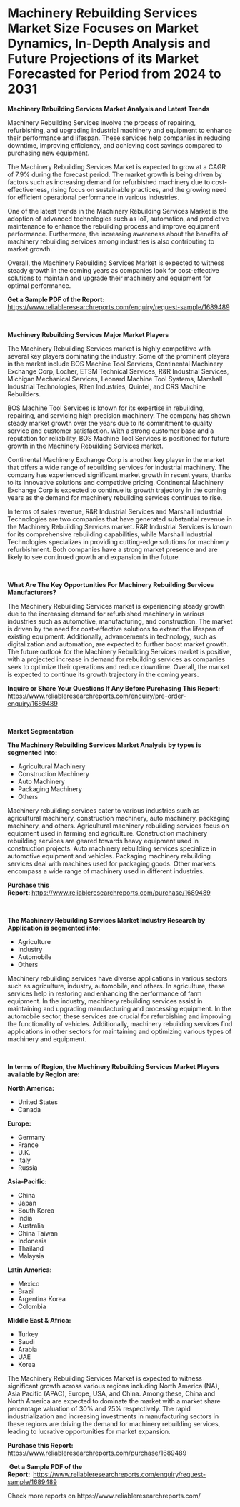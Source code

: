 <p><h1>Machinery Rebuilding Services Market Size Focuses on Market Dynamics, In-Depth Analysis and Future Projections of its Market Forecasted for Period from 2024 to 2031</h1></p><p><strong>Machinery Rebuilding Services Market Analysis and Latest Trends</strong></p>
<p><p>Machinery Rebuilding Services involve the process of repairing, refurbishing, and upgrading industrial machinery and equipment to enhance their performance and lifespan. These services help companies in reducing downtime, improving efficiency, and achieving cost savings compared to purchasing new equipment.</p><p>The Machinery Rebuilding Services Market is expected to grow at a CAGR of 7.9% during the forecast period. The market growth is being driven by factors such as increasing demand for refurbished machinery due to cost-effectiveness, rising focus on sustainable practices, and the growing need for efficient operational performance in various industries.</p><p>One of the latest trends in the Machinery Rebuilding Services Market is the adoption of advanced technologies such as IoT, automation, and predictive maintenance to enhance the rebuilding process and improve equipment performance. Furthermore, the increasing awareness about the benefits of machinery rebuilding services among industries is also contributing to market growth.</p><p>Overall, the Machinery Rebuilding Services Market is expected to witness steady growth in the coming years as companies look for cost-effective solutions to maintain and upgrade their machinery and equipment for optimal performance.</p></p>
<p><strong>Get a Sample PDF of the Report:&nbsp;</strong> <a href="https://www.reliableresearchreports.com/enquiry/request-sample/1689489">https://www.reliableresearchreports.com/enquiry/request-sample/1689489</a></p>
<p>&nbsp;</p>
<p><strong>Machinery Rebuilding Services Major Market Players</strong></p>
<p><p>The Machinery Rebuilding Services market is highly competitive with several key players dominating the industry. Some of the prominent players in the market include BOS Machine Tool Services, Continental Machinery Exchange Corp, Locher, ETSM Technical Services, R&R Industrial Services, Michigan Mechanical Services, Leonard Machine Tool Systems, Marshall Industrial Technologies, Riten Industries, Quintel, and CRS Machine Rebuilders.</p><p>BOS Machine Tool Services is known for its expertise in rebuilding, repairing, and servicing high precision machinery. The company has shown steady market growth over the years due to its commitment to quality service and customer satisfaction. With a strong customer base and a reputation for reliability, BOS Machine Tool Services is positioned for future growth in the Machinery Rebuilding Services market.</p><p>Continental Machinery Exchange Corp is another key player in the market that offers a wide range of rebuilding services for industrial machinery. The company has experienced significant market growth in recent years, thanks to its innovative solutions and competitive pricing. Continental Machinery Exchange Corp is expected to continue its growth trajectory in the coming years as the demand for machinery rebuilding services continues to rise.</p><p>In terms of sales revenue, R&R Industrial Services and Marshall Industrial Technologies are two companies that have generated substantial revenue in the Machinery Rebuilding Services market. R&R Industrial Services is known for its comprehensive rebuilding capabilities, while Marshall Industrial Technologies specializes in providing cutting-edge solutions for machinery refurbishment. Both companies have a strong market presence and are likely to see continued growth and expansion in the future.</p></p>
<p>&nbsp;</p>
<p><strong>What Are The Key Opportunities For Machinery Rebuilding Services Manufacturers?</strong></p>
<p><p>The Machinery Rebuilding Services market is experiencing steady growth due to the increasing demand for refurbished machinery in various industries such as automotive, manufacturing, and construction. The market is driven by the need for cost-effective solutions to extend the lifespan of existing equipment. Additionally, advancements in technology, such as digitalization and automation, are expected to further boost market growth. The future outlook for the Machinery Rebuilding Services market is positive, with a projected increase in demand for rebuilding services as companies seek to optimize their operations and reduce downtime. Overall, the market is expected to continue its growth trajectory in the coming years.</p></p>
<p><strong>Inquire or Share Your Questions If Any Before Purchasing This Report:</strong> <a href="https://www.reliableresearchreports.com/enquiry/pre-order-enquiry/1689489">https://www.reliableresearchreports.com/enquiry/pre-order-enquiry/1689489</a></p>
<p>&nbsp;</p>
<p><strong>Market Segmentation</strong></p>
<p><strong>The Machinery Rebuilding Services Market Analysis by types is segmented into:</strong></p>
<p><ul><li>Agricultural Machinery</li><li>Construction Machinery</li><li>Auto Machinery</li><li>Packaging Machinery</li><li>Others</li></ul></p>
<p><p>Machinery rebuilding services cater to various industries such as agricultural machinery, construction machinery, auto machinery, packaging machinery, and others. Agricultural machinery rebuilding services focus on equipment used in farming and agriculture. Construction machinery rebuilding services are geared towards heavy equipment used in construction projects. Auto machinery rebuilding services specialize in automotive equipment and vehicles. Packaging machinery rebuilding services deal with machines used for packaging goods. Other markets encompass a wide range of machinery used in different industries.</p></p>
<p><strong>Purchase this Report:&nbsp;</strong><a href="https://www.reliableresearchreports.com/purchase/1689489">https://www.reliableresearchreports.com/purchase/1689489</a></p>
<p>&nbsp;</p>
<p><strong>The Machinery Rebuilding Services Market Industry Research by Application is segmented into:</strong></p>
<p><ul><li>Agriculture</li><li>Industry</li><li>Automobile</li><li>Others</li></ul></p>
<p><p>Machinery rebuilding services have diverse applications in various sectors such as agriculture, industry, automobile, and others. In agriculture, these services help in restoring and enhancing the performance of farm equipment. In the industry, machinery rebuilding services assist in maintaining and upgrading manufacturing and processing equipment. In the automobile sector, these services are crucial for refurbishing and improving the functionality of vehicles. Additionally, machinery rebuilding services find applications in other sectors for maintaining and optimizing various types of machinery and equipment.</p></p>
<p>&nbsp;</p>
<p><strong>In terms of Region, the Machinery Rebuilding Services Market Players available by Region are:</strong></p>
<p>
    <p> <strong> North America: </strong>
        <ul>
            <li>United States</li>
            <li>Canada</li>
        </ul>
        </p> 
    <p> <strong> Europe: </strong>
        <ul>
            <li>Germany</li>
            <li>France</li>
            <li>U.K.</li>
            <li>Italy</li>
            <li>Russia</li>
        </ul>
        </p> 
    <p> <strong> Asia-Pacific: </strong>
        <ul>
            <li>China</li>
            <li>Japan</li>
            <li>South Korea</li>
            <li>India</li>
            <li>Australia</li>
            <li>China Taiwan</li>
            <li>Indonesia</li>
            <li>Thailand</li>
            <li>Malaysia</li>
        </ul>
        </p> 
    <p> <strong> Latin America: </strong>
        <ul>
            <li>Mexico</li>
            <li>Brazil</li>
            <li>Argentina Korea</li>
            <li>Colombia</li>
        </ul>
        </p> 
    <p> <strong> Middle East & Africa: </strong>
        <ul>
            <li>Turkey</li>
            <li>Saudi</li>
            <li>Arabia</li>
            <li>UAE</li>
            <li>Korea</li>
        </ul>
    </p>
    </p>
<p><p>The Machinery Rebuilding Services Market is expected to witness significant growth across various regions including North America (NA), Asia Pacific (APAC), Europe, USA, and China. Among these, China and North America are expected to dominate the market with a market share percentage valuation of 30% and 25% respectively. The rapid industrialization and increasing investments in manufacturing sectors in these regions are driving the demand for machinery rebuilding services, leading to lucrative opportunities for market expansion.</p></p>
<p><strong>Purchase this Report: </strong><a href="https://www.reliableresearchreports.com/purchase/1689489">https://www.reliableresearchreports.com/purchase/1689489</a></p>
<p>&nbsp;<strong>Get a Sample PDF of the Report:&nbsp;&nbsp;</strong><a href="https://www.reliableresearchreports.com/enquiry/request-sample/1689489">https://www.reliableresearchreports.com/enquiry/request-sample/1689489</a></p>
<p><strong></strong></p>
<p>Check more reports on https://www.reliableresearchreports.com/</p>